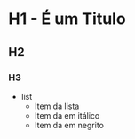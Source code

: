 # H1 - É um Titulo
## H2
### H3

* list
  + Item da  lista
  + Item da em itálico
  + Item da em negrito
